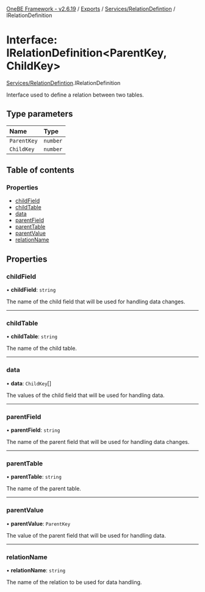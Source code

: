 [OneBE Framework - v2.6.19](../README.md) / [Exports](../modules.md) / [Services/RelationDefintion](../modules/Services_RelationDefintion.md) / IRelationDefinition

# Interface: IRelationDefinition<ParentKey, ChildKey\>

[Services/RelationDefintion](../modules/Services_RelationDefintion.md).IRelationDefinition

Interface used to define a relation between two tables.

## Type parameters

| Name | Type |
| :------ | :------ |
| `ParentKey` | `number` |
| `ChildKey` | `number` |

## Table of contents

### Properties

- [childField](Services_RelationDefintion.IRelationDefinition.md#childfield)
- [childTable](Services_RelationDefintion.IRelationDefinition.md#childtable)
- [data](Services_RelationDefintion.IRelationDefinition.md#data)
- [parentField](Services_RelationDefintion.IRelationDefinition.md#parentfield)
- [parentTable](Services_RelationDefintion.IRelationDefinition.md#parenttable)
- [parentValue](Services_RelationDefintion.IRelationDefinition.md#parentvalue)
- [relationName](Services_RelationDefintion.IRelationDefinition.md#relationname)

## Properties

### childField

• **childField**: `string`

The name of the child field that will be used for handling data changes.

___

### childTable

• **childTable**: `string`

The name of the child table.

___

### data

• **data**: `ChildKey`[]

The values of the child field that will be used for handling data.

___

### parentField

• **parentField**: `string`

The name of the parent field that will be used for handling data changes.

___

### parentTable

• **parentTable**: `string`

The name of the parent table.

___

### parentValue

• **parentValue**: `ParentKey`

The value of the parent field that will be used for handling data.

___

### relationName

• **relationName**: `string`

The name of the relation to be used for data handling.
